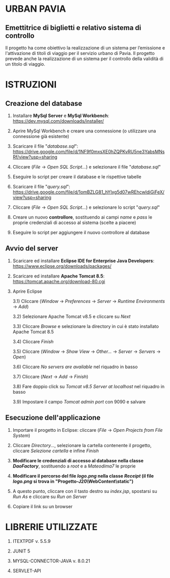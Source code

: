 # URBAN PAVIA
## Emettitrice di biglietti e relativo sistema di controllo

Il progetto ha come obiettivo la realizzazione di un sistema per l’emissione e l'attivazione di titoli di viaggio per il servizio urbano di Pavia. Il progetto prevede anche la realizzazione di un sistema per il controllo della validità di un titolo di viaggio.

# ISTRUZIONI
## Creazione del database

1) Installare **MySql Server** e **MySql Workbench**: https://dev.mysql.com/downloads/installer/

2) Aprire MySql Workbench e creare una connessione (o utilizzare una connessione già esistente)

3) Scaricare il file "*database.sql*": https://drive.google.com/file/d/1NF9f0mxsXE0hZQPKvRU5ne3YabsMNsRf/view?usp=sharing

4) Cliccare (*File* -> *Open SQL Script...*) e selezionare il file "*database.sql*"

5) Eseguire lo script per creare il database e le rispettive tabelle

6) Scaricare il file "*query.sql*": https://drive.google.com/file/d/1omBZLG81_hYIxg5d07wREhcwIdiGiFeX/view?usp=sharing

7) Cliccare (*File* -> *Open SQL Script...*) e selezionare lo script "*query.sql*"

8) Creare un nuovo **controllore**, sostituendo ai campi *name* e *pass* le proprie credenziali di accesso al sistema (scelte a piacere)

9) Eseguire lo script per aggiungere il nuovo controllore al database

## Avvio del server

1) Scaricare ed installare **Eclipse IDE for Enterprise Java Developers**: https://www.eclipse.org/downloads/packages/

2) Scaricare ed installare **Apache Tomcat 8.5**: https://tomcat.apache.org/download-80.cgi

3) Aprire Eclipse

   3.1) Cliccare (*Window* -> *Preferences* -> *Server* -> *Runtime Environments* -> *Add*)

   3.2) Selezionare Apache Tomcat v8.5 e cliccare su *Next*

   3.3) Cliccare *Browse* e selezionare la directory in cui è stato installato Apache Tomcat 8.5
   
   3.4) Cliccare *Finish*

   3.5) Cliccare (*Window* -> *Show View* -> *Other...* -> *Server* -> *Servers* -> *Open*)

   3.6) Cliccare *No servers are available* nel riquadro in basso

   3.7) Cliccare (*Next* -> *Add* -> *Finish*)

   3.8) Fare doppio click su *Tomcat v8.5 Server at localhost* nel riquadro in basso

   3.9) Impostare il campo *Tomcat admin port* con 9090 e salvare

## Esecuzione dell'applicazione

1) Importare il progetto in Eclipse: cliccare (*File* -> *Open Projects from File System*)

2) Cliccare *Directory...*, selezionare la cartella contenente il progetto, cliccare *Selezione cartella* e infine *Finish*

3) **Modificare le credenziali di accesso al database nella classe *DaoFactory***, sostituendo a *root* e a *Mateodima7* le proprie

4) **Modificare il percorso del file *logo.png* nella classe *Receipt* (il file *logo.png* si trova in "Progetto-J20\WebContent\static")**

5) A questo punto, cliccare con il tasto destro su *index.jsp*, spostarsi su *Run As* e cliccare su *Run on Server*

6) Copiare il link su un browser

# LIBRERIE UTILIZZATE

1) ITEXTPDF v. 5.5.9

2) JUNIT 5

3) MYSQL-CONNECTOR-JAVA v. 8.0.21

4) SERVLET-API
